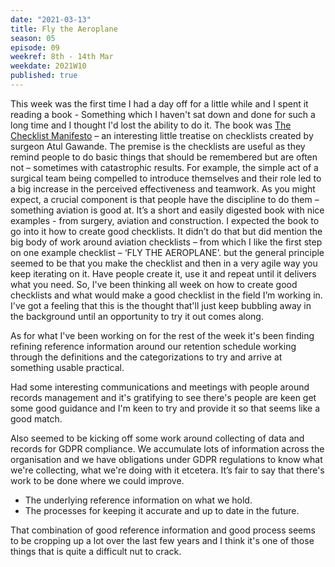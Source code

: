 ```yaml
---
date: "2021-03-13"
title: Fly the Aeroplane
season: 05
episode: 09
weekref: 8th - 14th Mar
weekdate: 2021W10
published: true
---
```

This week was the first time I had a day off for a little while and I spent it reading a book - Something which I haven't sat down and done for such a long time and I thought I'd lost the ability to do it. The book was [The Checklist Manifesto][Check] – an interesting little treatise on checklists created by surgeon Atul Gawande. The premise is the checklists are useful as they remind people to do basic things that should be remembered but are often not – sometimes with catastrophic results. For example, the simple act of a surgical team being compelled to introduce themselves and their role led to a big increase in the perceived effectiveness and teamwork.
As you might expect, a crucial component is that people have the discipline to do them – something aviation is good at. It’s a short and easily digested book with nice examples - from surgery, aviation and construction.
I expected the book to go into it how to create good checklists. It didn’t do that but did mention the big body of work around aviation checklists – from which I like the first step on one example checklist – ‘FLY THE AEROPLANE’.
but the general principle seemed to be that you make the checklist and then in a very agile way you keep iterating on it. Have people create it, use it and repeat until it delivers what you need. So, I've been thinking all week on how to create good checklists and what would make a good checklist in the field I’m working in.
I've got a feeling that this is the thought that'll just keep bubbling away in the background until an opportunity to try it out comes along.

As for what I've been working on for the rest of the week it's been finding refining reference information around our retention schedule working through the definitions and the categorizations to try and arrive at something usable practical.

Had some interesting communications and meetings with people around records management and it's gratifying to see there's people are keen get some good guidance and I'm keen to try and provide it so that seems like a good match.

Also seemed to be kicking off some work around collecting of data and records for GDPR compliance. We accumulate lots of information across the organisation and we have obligations under GDPR regulations to know what we're collecting, what we're doing with it etcetera. It’s fair to say that there's work to be done where we could improve.

- The underlying reference information on what we hold.
- The processes for keeping it accurate and up to date in the future.

That combination of good reference information and good process seems to be cropping up a lot over the last few years and I think it's one of those things that is quite a difficult nut to crack.

[Check]: https://amzn.to/2ONN9Em